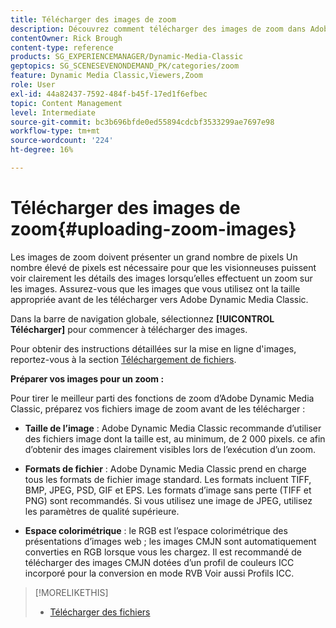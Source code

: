 ```yaml
---
title: Télécharger des images de zoom
description: Découvrez comment télécharger des images de zoom dans Adobe Dynamic Media Classic.
contentOwner: Rick Brough
content-type: reference
products: SG_EXPERIENCEMANAGER/Dynamic-Media-Classic
geptopics: SG_SCENESEVENONDEMAND_PK/categories/zoom
feature: Dynamic Media Classic,Viewers,Zoom
role: User
exl-id: 44a82437-7592-484f-b45f-17ed1f6efbec
topic: Content Management
level: Intermediate
source-git-commit: bc3b696bfde0ed55894cdcbf3533299ae7697e98
workflow-type: tm+mt
source-wordcount: '224'
ht-degree: 16%

---
```


# Télécharger des images de zoom{#uploading-zoom-images}

Les images de zoom doivent présenter un grand nombre de pixels Un nombre élevé de pixels est nécessaire pour que les visionneuses puissent voir clairement les détails des images lorsqu’elles effectuent un zoom sur les images. Assurez-vous que les images que vous utilisez ont la taille appropriée avant de les télécharger vers Adobe Dynamic Media Classic.

Dans la barre de navigation globale, sélectionnez **[!UICONTROL Télécharger]** pour commencer à télécharger des images.

Pour obtenir des instructions détaillées sur la mise en ligne d&#39;images, reportez-vous à la section [Téléchargement de fichiers](uploading-files.md#uploading_files).

**Préparer vos images pour un zoom :**

Pour tirer le meilleur parti des fonctions de zoom d’Adobe Dynamic Media Classic, préparez vos fichiers image de zoom avant de les télécharger :

* **Taille de l’image** : Adobe Dynamic Media Classic recommande d’utiliser des fichiers image dont la taille est, au minimum, de 2 000 pixels. ce afin d’obtenir des images clairement visibles lors de l’exécution d’un zoom.

* **Formats de fichier** : Adobe Dynamic Media Classic prend en charge tous les formats de fichier image standard. Les formats incluent TIFF, BMP, JPEG, PSD, GIF et EPS. Les formats d’image sans perte (TIFF et PNG) sont recommandés. Si vous utilisez une image de JPEG, utilisez les paramètres de qualité supérieure.

* **Espace colorimétrique** : le RGB est l’espace colorimétrique des présentations d’images web ; les images CMJN sont automatiquement converties en RGB lorsque vous les chargez. Il est recommandé de télécharger des images CMJN dotées d’un profil de couleurs ICC incorporé pour la conversion en mode RVB Voir aussi Profils ICC.

>[!MORELIKETHIS]
>
>* [Télécharger des fichiers](uploading-files.md#uploading_files)
